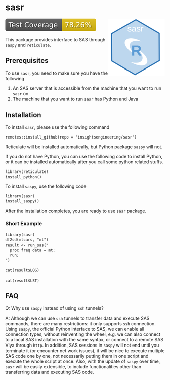 # sasr

<img src="man/figures/sasr-logo.svg" align="right" alt="" width="180">

<!-- start badges -->
[![Code Coverage](https://raw.githubusercontent.com/insightsengineering/sasr/_xml_coverage_reports/data/main/badge.svg)](https://raw.githubusercontent.com/insightsengineering/sasr/_xml_coverage_reports/data/main/coverage.xml)
<!-- end badges -->

This package provides interface to SAS through `saspy` and `reticulate`.

## Prerequisites

To use `sasr`, you need to make sure you have the following

1. An SAS server that is accessible from the machine that you want to run `sasr` on
1. The machine that you want to run `sasr` has Python and Java

## Installation

To install `sasr`, please use the following command

```{r}
remotes::install_github(repo = 'insightsengineering/sasr')
```

Reticulate will be installed automatically, but Python package `saspy` will not.

If you do not have Python, you can use the following code to install Python, or it can be installed automatically after you call some python related stuffs.

```{r}
library(reticulate)
install_python()
```

To install `saspy`, use the following code

```{r}
library(sasr)
install_saspy()
```

After the installation completes, you are ready to use `sasr` package.

### Short Example

```{r}
library(sasr)
df2sd(mtcars, "mt")
result <- run_sas("
  proc freq data = mt;
  run;
")

cat(result$LOG)

cat(result$LST)
```

## FAQ

Q: Why use `saspy` instead of using `ssh` tunnels?

A: Although we can use `ssh` tunnels to transfer data and
execute SAS commands, there are many restrictions: it only
supports `ssh` connection. Using `saspy`, the official Python
interface to SAS, we can enable all connection types, without
reinventing the wheel, e.g. we can also connect to a local SAS
installation with the same syntax, or connect to a remote SAS
Viya through `http`. In addition, SAS sessions in `saspy` will
not end until you terminate it (or encounter net work issues),
it will be nice to execute multiple SAS code one by one, not
necessarily putting them in one script and execute the whole
script at once. Also, with the update of `saspy` over time,
`sasr` will be easily extensible, to include functionalities
other than transferring data and executing SAS code.
